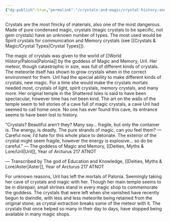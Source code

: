 ```yaml
---
{"dg-publish":true,"permalink":"/crystals-and-magic/crystal-history-and-info/"}
---
```



Crystals are the most finicky of materials, also one of the most dangerous. Made of pure condensed magic, crystals (magic crystals to be specific, not gem crystals) have an unknown number of types. The most used would be Spirit crystals for communication and Memory crystals (see [[Crystals & Magic/Crystal Types\|Crystal Types]]).

  

The magic of crystals was given to the world of [[World History/Palonia\|Palonia]] by the goddess of Magic and Memory, Uril. Her meteor, though catastrophic in size, was full of different kinds of crystals. The meteorite itself has shown to grow crystals when in the correct environment for them. Uril had the special ability to make different kinds of crystals, new magic. For a time she would make the crystals mortals needed most, crystals of light, spirit crystals, memory crystals, and many more. Her original temple in the Shattered Isles is said to have been spectacular, however time has not been kind. The art on the walls of the temple seem to tell stories of a cave full of magic crystals, a cave Uril had seemed to call home once. No one has ever found this cave, its entrance seems to have been lost to history.

  

“Crystals? Beautiful aren’t they? Many say… fragile, but only the container is. The energy, is deadly. The pure strands of magic, can you feel them? — Careful now, I’d hate for this whole place to detonate. The exterior of the crystal might seem fragile, however the energy is explosive… so do be careful.” — The goddess of Magic and Memory, [[Deities, Myths & Lore/Uril\|Uril]], Year of Arcturus 217 ATNOT

— Transcribed by The god of Education and Knowledge, [[Deities, Myths & Lore/Aster\|Aster]], Year of Arcturus 217 ATNOT

  

For unknown reasons, Uril has left the mortals of Palonia. Seemingly taking her cave of crystals and magic with her. Though her main temple seems to be in disrepair, small shrines stand in every magic shop to commemorate the goddess. The crystals that were left when she vanished have recently begun to dwindle, with less and less meteorite being retained from the original stone; as crystal extraction breaks some of the meteor with it. The crystals that once helped so many in their day to days, have stopped being available in many magic shops.

